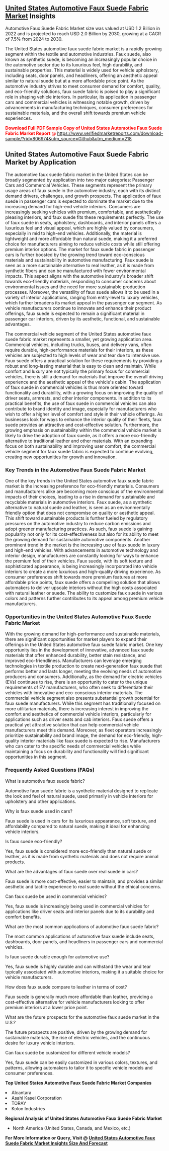 <h2><a href="https://www.verifiedmarketreports.com/download-sample/?rid=806974&amp;utm_source=Github&amp;utm_medium=218" target="_blank">United States Automotive Faux Suede Fabric Market</a> Insights</h2><p>Automotive Faux Suede Fabric Market size was valued at USD 1.2 Billion in 2022 and is projected to reach USD 2.0 Billion by 2030, growing at a CAGR of 7.5% from 2024 to 2030.</p><p><p>The United States automotive faux suede fabric market is a rapidly growing segment within the textile and automotive industries. Faux suede, also known as synthetic suede, is becoming an increasingly popular choice in the automotive sector due to its luxurious feel, high durability, and sustainable properties. This material is widely used for vehicle upholstery, including seats, door panels, and headliners, offering an aesthetic appeal similar to natural suede but at a more affordable price point. As the automotive industry strives to meet consumer demand for comfort, quality, and eco-friendly solutions, faux suede fabric is poised to play a significant role in shaping vehicle interiors. In particular, its application in passenger cars and commercial vehicles is witnessing notable growth, driven by advancements in manufacturing techniques, consumer preferences for sustainable materials, and the overall shift towards premium vehicle experiences. <p><span class=""><span style="color: #ff0000;"><strong>Download Full PDF Sample Copy of United States Automotive Faux Suede Fabric Market Report</strong> @ </span><a href="https://www.verifiedmarketreports.com/download-sample/?rid=806974&amp;utm_source=Github&amp;utm_medium=218" target="_blank">https://www.verifiedmarketreports.com/download-sample/?rid=806974&amp;utm_source=Github&amp;utm_medium=218</a></span></p></p> <h2>United States Automotive Faux Suede Fabric Market by Application</h2> <p>The automotive faux suede fabric market in the United States can be broadly segmented by application into two major categories: Passenger Cars and Commercial Vehicles. These segments represent the primary usage areas of faux suede in the automotive industry, each with its distinct demand drivers, challenges, and growth prospects. The application of faux suede in passenger cars is expected to dominate the market due to the increasing demand for high-end vehicle interiors. Consumers are increasingly seeking vehicles with premium, comfortable, and aesthetically pleasing interiors, and faux suede fits these requirements perfectly. The use of faux suede in seats, upholstery, dashboards, and interior panels offers a luxurious feel and visual appeal, which are highly valued by consumers, especially in mid to high-end vehicles. Additionally, the material is lightweight and more affordable than natural suede, making it a preferred choice for manufacturers aiming to reduce vehicle costs while still offering premium interior options. The market for faux suede fabric in passenger cars is further boosted by the growing trend toward eco-conscious materials and sustainability in automotive manufacturing. Faux suede is seen as a more sustainable alternative to real leather, as it is made from synthetic fibers and can be manufactured with fewer environmental impacts. This aspect aligns with the automotive industry's broader shift towards eco-friendly materials, responding to consumer concerns about environmental issues and the need for more sustainable production processes. Moreover, the versatility of faux suede allows it to be used in a variety of interior applications, ranging from entry-level to luxury vehicles, which further broadens its market appeal in the passenger car segment. As vehicle manufacturers continue to innovate and enhance their product offerings, faux suede is expected to remain a significant material in passenger car interiors, driven by its aesthetic, functional, and sustainable advantages. <p>The commercial vehicle segment of the United States automotive faux suede fabric market represents a smaller, yet growing application area. Commercial vehicles, including trucks, buses, and delivery vans, often require durable, high-performance materials for their interiors, as these vehicles are subjected to high levels of wear and tear due to intensive use. Faux suede offers a practical solution for these requirements by providing a robust and long-lasting material that is easy to clean and maintain. While comfort and luxury are not typically the primary focus for commercial vehicles, there is still a demand for materials that improve the overall driving experience and the aesthetic appeal of the vehicle's cabin. The application of faux suede in commercial vehicles is thus more oriented toward functionality and durability, with a growing focus on improving the quality of driver seats, armrests, and other interior components. In addition to its practical benefits, the use of faux suede in commercial vehicles can also contribute to brand identity and image, especially for manufacturers who wish to offer a higher level of comfort and style in their vehicle offerings. As businesses look for ways to enhance the interior quality of their fleets, faux suede provides an attractive and cost-effective solution. Furthermore, the growing emphasis on sustainability within the commercial vehicle market is likely to drive the adoption of faux suede, as it offers a more eco-friendly alternative to traditional leather and other materials. With an expanding focus on both sustainability and improving user comfort, the commercial vehicle segment for faux suede fabric is expected to continue evolving, creating new opportunities for growth and innovation. <h3>Key Trends in the Automotive Faux Suede Fabric Market</h3> <p>One of the key trends in the United States automotive faux suede fabric market is the increasing preference for eco-friendly materials. Consumers and manufacturers alike are becoming more conscious of the environmental impacts of their choices, leading to a rise in demand for sustainable and recyclable materials in automotive interiors. Faux suede, as a synthetic alternative to natural suede and leather, is seen as an environmentally friendly option that does not compromise on quality or aesthetic appeal. This shift toward sustainable products is further fueled by regulatory pressures on the automotive industry to reduce carbon emissions and adopt greener manufacturing practices. As such, faux suede is gaining popularity not only for its cost-effectiveness but also for its ability to meet the growing demand for sustainable automotive components. Another prominent trend in the market is the increasing use of faux suede in luxury and high-end vehicles. With advancements in automotive technology and interior design, manufacturers are constantly looking for ways to enhance the premium feel of their vehicles. Faux suede, with its soft texture and sophisticated appearance, is being increasingly incorporated into vehicle interiors to create a more luxurious and high-quality driving experience. As consumer preferences shift towards more premium features at more affordable price points, faux suede offers a compelling solution that allows automakers to deliver upscale interiors without the high costs associated with natural leather or suede. The ability to customize faux suede in various colors and patterns further contributes to its appeal among premium vehicle manufacturers. <h3>Opportunities in the United States Automotive Faux Suede Fabric Market</h3> <p>With the growing demand for high-performance and sustainable materials, there are significant opportunities for market players to expand their offerings in the United States automotive faux suede fabric market. One key opportunity lies in the development of innovative, advanced faux suede materials that offer enhanced durability, better stain resistance, and improved eco-friendliness. Manufacturers can leverage emerging technologies in textile production to create next-generation faux suede that performs better and lasts longer, meeting the evolving needs of automotive producers and consumers. Additionally, as the demand for electric vehicles (EVs) continues to rise, there is an opportunity to cater to the unique requirements of EV manufacturers, who often seek to differentiate their vehicles with innovative and eco-conscious interior materials. The commercial vehicle segment also presents substantial growth potential for faux suede manufacturers. While this segment has traditionally focused on more utilitarian materials, there is increasing interest in improving the comfort and aesthetics of commercial vehicle interiors, particularly for applications such as driver seats and cab interiors. Faux suede offers a practical yet attractive solution that can help commercial vehicle manufacturers meet this demand. Moreover, as fleet operators increasingly prioritize sustainability and brand image, the demand for eco-friendly, high-quality interior materials like faux suede is expected to rise. Manufacturers who can cater to the specific needs of commercial vehicles while maintaining a focus on durability and functionality will find significant opportunities in this segment. <h3>Frequently Asked Questions (FAQs)</h3> <p>What is automotive faux suede fabric?</p> <p>Automotive faux suede fabric is a synthetic material designed to replicate the look and feel of natural suede, used primarily in vehicle interiors for upholstery and other applications.</p> <p>Why is faux suede used in cars?</p> <p>Faux suede is used in cars for its luxurious appearance, soft texture, and affordability compared to natural suede, making it ideal for enhancing vehicle interiors.</p> <p>Is faux suede eco-friendly?</p> <p>Yes, faux suede is considered more eco-friendly than natural suede or leather, as it is made from synthetic materials and does not require animal products.</p> <p>What are the advantages of faux suede over real suede in cars?</p> <p>Faux suede is more cost-effective, easier to maintain, and provides a similar aesthetic and tactile experience to real suede without the ethical concerns.</p> <p>Can faux suede be used in commercial vehicles?</p> <p>Yes, faux suede is increasingly being used in commercial vehicles for applications like driver seats and interior panels due to its durability and comfort benefits.</p> <p>What are the most common applications of automotive faux suede fabric?</p> <p>The most common applications of automotive faux suede include seats, dashboards, door panels, and headliners in passenger cars and commercial vehicles.</p> <p>Is faux suede durable enough for automotive use?</p> <p>Yes, faux suede is highly durable and can withstand the wear and tear typically associated with automotive interiors, making it a suitable choice for vehicle manufacturers.</p> <p>How does faux suede compare to leather in terms of cost?</p> <p>Faux suede is generally much more affordable than leather, providing a cost-effective alternative for vehicle manufacturers looking to offer premium interiors at a lower price point.</p> <p>What are the future prospects for the automotive faux suede market in the U.S.?</p> <p>The future prospects are positive, driven by the growing demand for sustainable materials, the rise of electric vehicles, and the continuous desire for luxury vehicle interiors.</p> <p>Can faux suede be customized for different vehicle models?</p> <p>Yes, faux suede can be easily customized in various colors, textures, and patterns, allowing automakers to tailor it to specific vehicle models and consumer preferences.</p></p><p><strong>Top United States Automotive Faux Suede Fabric Market Companies</strong></p><div data-test-id=""><p><li>Alcantara</li><li> Asahi Kasei Corporation</li><li> TORAY</li><li> Kolon Industries</li></p><div><strong>Regional Analysis of&nbsp;United States Automotive Faux Suede Fabric Market</strong></div><ul><li dir="ltr"><p dir="ltr">North America&nbsp;(United States, Canada, and Mexico, etc.)</p></li></ul><p><strong>For More Information or Query, Visit @&nbsp;</strong><strong><a href="https://www.verifiedmarketreports.com/product/automotive-faux-suede-fabric-market/?utm_source=Github&amp;utm_medium=218" target="_blank">United States Automotive Faux Suede Fabric Market Insights Size And Forecast</a></strong></p></div>

